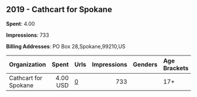 ## 2019 - Cathcart for Spokane 
**Spent**: 4.00

**Impressions**: 733

**Billing Addresses**: PO Box 28,Spokane,99210,US

|Organization|Spent|Urls|Impressions|Genders|Age Brackets|Country Codes|
|:---|---:|:---|---:|:---|:---|:---|
|Cathcart for Spokane|4.00 USD|[0](https://www.snap.com/political-ads/asset/eb23ec90d130358b2b23e7aff85ba3887ab0e64ebe4b39c0732d316bb29efdfd?mediaType=png)|733||17+|united states|
